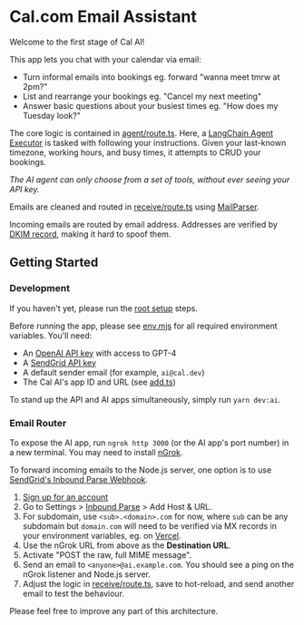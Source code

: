 # Cal.com Email Assistant

Welcome to the first stage of Cal AI!

This app lets you chat with your calendar via email:

  - Turn informal emails into bookings eg. forward "wanna meet tmrw at 2pm?"
  - List and rearrange your bookings eg. "Cancel my next meeting"
  - Answer basic questions about your busiest times eg. "How does my Tuesday look?"

The core logic is contained in [agent/route.ts](/apps/ai/src/app/api/agent/route.ts). Here, a [LangChain Agent Executor](https://docs.langchain.com/docs/components/agents/agent-executor) is tasked with following your instructions. Given your last-known timezone, working hours, and busy times, it attempts to CRUD your bookings.

_The AI agent can only choose from a set of tools, without ever seeing your API key._

Emails are cleaned and routed in [receive/route.ts](/apps/ai/src/app/api/receive/route.ts) using [MailParser](https://nodemailer.com/extras/mailparser/).

Incoming emails are routed by email address. Addresses are verified by [DKIM record](https://support.google.com/a/answer/174124?hl=en), making it hard to spoof them.

## Getting Started

### Development

If you haven't yet, please run the [root setup](/README.md) steps.

Before running the app, please see [env.mjs](./src/env.mjs) for all required environment variables. You'll need:

  - An [OpenAI API key](https://platform.openai.com/account/api-keys) with access to GPT-4
  - A [SendGrid API key](https://app.sendgrid.com/settings/api_keys)
  - A default sender email (for example, `ai@cal.dev`)
  - The Cal AI's app ID and URL (see [add.ts](/packages/app-store/cal-ai/api/index.ts))

To stand up the API and AI apps simultaneously, simply run `yarn dev:ai`.

### Email Router

To expose the AI app, run `ngrok http 3000` (or the AI app's port number) in a new terminal. You may need to install [nGrok](https://ngrok.com/).

To forward incoming emails to the Node.js server, one option is to use [SendGrid's Inbound Parse Webhook](https://docs.sendgrid.com/for-developers/parsing-email/setting-up-the-inbound-parse-webhook).

1.  [Sign up for an account](https://signup.sendgrid.com/)
2.  Go to Settings > [Inbound Parse](https://app.sendgrid.com/settings/parse) > Add Host & URL.
3.  For subdomain, use `<sub>.<domain>.com` for now, where `sub` can be any subdomain but `domain.com` will need to be verified via MX records in your environment variables, eg. on [Vercel](https://vercel.com/guides/how-to-add-vercel-environment-variables).
4.  Use the nGrok URL from above as the **Destination URL**.
5.  Activate "POST the raw, full MIME message".
6.  Send an email to `<anyone>@ai.example.com`. You should see a ping on the nGrok listener and Node.js server.
7.  Adjust the logic in [receive/route.ts](/apps/ai/src/app/api/receive/route.ts), save to hot-reload, and send another email to test the behaviour.

Please feel free to improve any part of this architecture.

